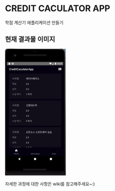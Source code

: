 # CREDIT CACULATOR APP

학점 계산기 애플리케이션 만들기

## 현재 결과물 이미지

<img width="200px" src="https://github.com/YeeunJ/CreditCaculatorApp/blob/master/wikiAssets/final.gif"/>

자세한 과정에 대한 사항은 wiki를 참고해주세요~:)
